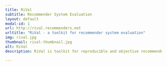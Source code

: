 ```yaml
---
title: RiVal
subtitle: Recommender System Evaluation
layout: default
modal-id: 1
url: http://rival.recommenders.net
urltitle: "RiVal - a toolkit for recommender system evaluation"
img: rival.jpg
thumbnail: rival-thumbnail.jpg
alt: RiVal
description: RiVal is toolkit for reproducible and objective recommender system evaluation.

---
```

